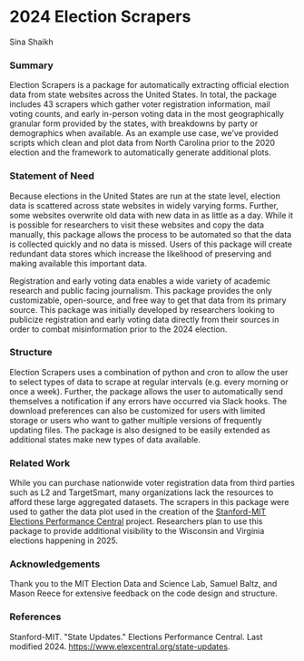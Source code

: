 # 2024 Election Scrapers

Sina Shaikh

### Summary

Election Scrapers is a package for automatically extracting official election data from state websites across the United States. In total, the package includes 43 scrapers which gather voter registration information, mail voting counts, and early in-person voting data in the most geographically granular form provided by the states, with breakdowns by party or demographics when available. As an example use case, we’ve provided scripts which clean and plot data from North Carolina prior to the 2020 election and the framework to automatically generate additional plots.

### Statement of Need

Because elections in the United States are run at the state level, election data is scattered across state websites in widely varying forms. Further, some websites overwrite old data with new data in as little as a day. While it is possible for researchers to visit these websites and copy the data manually, this package allows the process to be automated so that the data is collected quickly and no data is missed. Users of this package will create redundant data stores which increase the likelihood of preserving and making available this important data.

Registration and early voting data enables a wide variety of academic research and public facing journalism. This package provides the only customizable, open-source, and free way to get that data from its primary source. This package was initially developed by researchers looking to publicize registration and early voting data directly from their sources in order to combat misinformation prior to the 2024 election.

### Structure

Election Scrapers uses a combination of python and cron to allow the user to select types of data to scrape at regular intervals (e.g. every morning or once a week). Further, the package allows the user to automatically send themselves a notification if any errors have occurred via Slack hooks. The download preferences can also be customized for users with limited storage or users who want to gather multiple versions of frequently updating files. The package is also designed to be easily extended as additional states make new types of data available.

### Related Work

While you can purchase nationwide voter registration data from third parties such as L2 and TargetSmart, many organizations lack the resources to afford these large aggregated datasets. The scrapers in this package were used to gather the data plot used in the creation of the [Stanford-MIT Elections Performance Central](https://www.elexcentral.org/state-updates/north-carolina) project. Researchers plan to use this package to provide additional visibility to the Wisconsin and Virginia elections happening in 2025.

### Acknowledgements

Thank you to the MIT Election Data and Science Lab, Samuel Baltz, and Mason Reece for extensive feedback on the code design and structure.

### References

Stanford-MIT. "State Updates." Elections Performance Central. Last modified 2024. <https://www.elexcentral.org/state-updates>.
